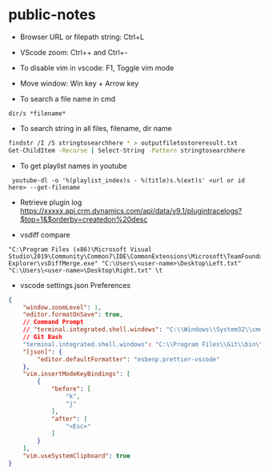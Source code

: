 # public-notes
* Browser URL or filepath string: Ctrl+L
* VScode zoom: Ctrl++ and Ctrl+-
* To disable vim in vscode: F1, Toggle vim mode
* Move window: Win key + Arrow key

* To search a file name in cmd
```
dir/s *filename*
```
* To search string in all files, filename, dir name
```bash
findstr /I /S stringtosearchhere * > outputfiletostoreresult.txt
Get-ChildItem -Recurse | Select-String -Pattern stringtosearchhere 
```
* To  get playlist names in youtube
```
 youtube-dl -o '%(playlist_index)s - %(title)s.%(ext)s' <url or id here> --get-filename
```
* Retrieve plugin log
https://xxxxx.api.crm.dynamics.com/api/data/v9.1/plugintracelogs?$top=1&$orderby=createdon%20desc

* vsdiff compare
```
"C:\Program Files (x86)\Microsoft Visual Studio\2019\Community\Common7\IDE\CommonExtensions\Microsoft\TeamFoundation\Team Explorer\vsDiffMerge.exe" "C:\Users\<user-name>\Desktop\Left.txt" "C:\Users\<user-name>\Desktop\Right.txt" \t
```
* vscode settings.json Preferences
```json
{
    "window.zoomLevel": 1,
    "editor.formatOnSave": true,
    // Command Prompt
    // "terminal.integrated.shell.windows": "C:\\Windows\\System32\\cmd.exe"
    // Git Bash
    "terminal.integrated.shell.windows": "C:\\Program Files\\Git\\bin\\bash.exe",
    "[json]": {
        "editor.defaultFormatter": "esbenp.prettier-vscode"
    },
    "vim.insertModeKeyBindings": [
        {
            "before": [
                "k",
                "j"
            ],
            "after": [
                "<Esc>"
            ]
        }
    ],
    "vim.useSystemClipboard": true
}
```